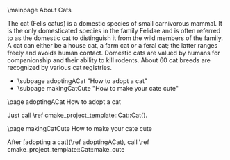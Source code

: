 \mainpage About Cats

The cat (Felis catus) is a domestic species of small carnivorous mammal.
It is the only domesticated species in the family Felidae and is often referred to as the domestic cat to distinguish it from the wild members of the family.
A cat can either be a house cat, a farm cat or a feral cat; the latter ranges freely and avoids human contact.
Domestic cats are valued by humans for companionship and their ability to kill rodents. About 60 cat breeds are recognized by various cat registries.

- \subpage adoptingACat "How to adopt a cat"
- \subpage makingCatCute "How to make your cate cute"


\page adoptingACat How to adopt a cat

Just call \ref cmake_project_template::Cat::Cat().


\page makingCatCute How to make your cate cute

After [adopting a cat](\ref adoptingACat), call \ref cmake_project_template::Cat::make_cute

